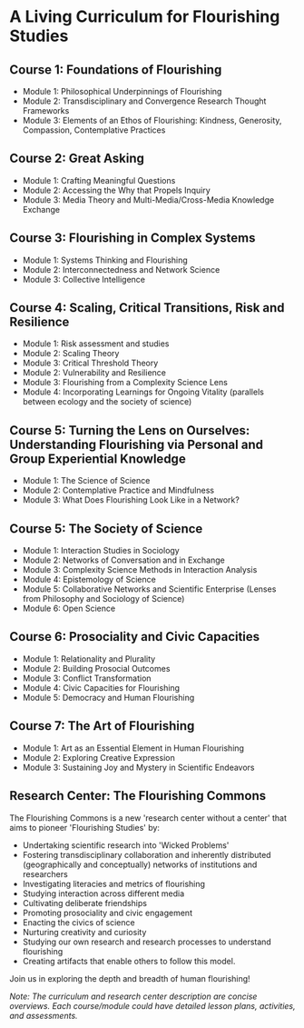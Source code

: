 # A Living Curriculum for Flourishing Studies


## Course 1: Foundations of Flourishing
- Module 1: Philosophical Underpinnings of Flourishing
- Module 2: Transdisciplinary and Convergence Research Thought Frameworks
- Module 3: Elements of an Ethos of Flourishing: Kindness, Generosity, Compassion, Contemplative Practices

## Course 2: Great Asking
- Module 1: Crafting Meaningful Questions
- Module 2: Accessing the Why that Propels Inquiry
- Module 3: Media Theory and Multi-Media/Cross-Media Knowledge Exchange

## Course 3: Flourishing in Complex Systems
- Module 1: Systems Thinking and Flourishing
- Module 2: Interconnectedness and Network Science
- Module 3: Collective Intelligence

## Course 4: Scaling, Critical Transitions, Risk and Resilience
- Module 1: Risk assessment and studies
- Module 2: Scaling Theory
- Module 3: Critical Threshold Theory
- Module 2: Vulnerability and Resilience
- Module 3: Flourishing from a Complexity Science Lens
- Module 4: Incorporating Learnings for Ongoing Vitality (parallels between ecology and the society of science) 

## Course 5: Turning the Lens on Ourselves: Understanding Flourishing via Personal and Group Experiential Knowledge
- Module 1: The Science of Science
- Module 2: Contemplative Practice and Mindfulness
- Module 3: What Does Flourishing Look Like in a Network? 

## Course 5: The Society of Science
- Module 1: Interaction Studies in Sociology
- Module 2: Networks of Conversation and in Exchange
- Module 3: Complexity Science Methods in Interaction Analysis
- Module 4: Epistemology of Science
- Module 5: Collaborative Networks and Scientific Enterprise (Lenses from Philosophy and Sociology of Science)
- Module 6: Open Science

## Course 6: Prosociality and Civic Capacities
- Module 1: Relationality and Plurality
- Module 2: Building Prosocial Outcomes
- Module 3: Conflict Transformation
- Module 4: Civic Capacities for Flourishing
- Module 5: Democracy and Human Flourishing

## Course 7: The Art of Flourishing
- Module 1: Art as an Essential Element in Human Flourishing
- Module 2: Exploring Creative Expression
- Module 3: Sustaining Joy and Mystery in Scientific Endeavors

## Research Center: The Flourishing Commons
The Flourishing Commons is a new 'research center without a center' that aims to pioneer 'Flourishing Studies' by:
- Undertaking scientific research into 'Wicked Problems'
- Fostering transdisciplinary collaboration and inherently distributed (geographically and conceptually) networks of institutions and researchers
- Investigating literacies and metrics of flourishing
- Studying interaction across different media
- Cultivating deliberate friendships
- Promoting prosociality and civic engagement
- Enacting the civics of science
- Nurturing creativity and curiosity
- Studying our own research and research processes to understand flourishing
- Creating artifacts that enable others to follow this model. 

Join us in exploring the depth and breadth of human flourishing!

_Note: The curriculum and research center description are concise overviews. Each course/module could have detailed lesson plans, activities, and assessments._
